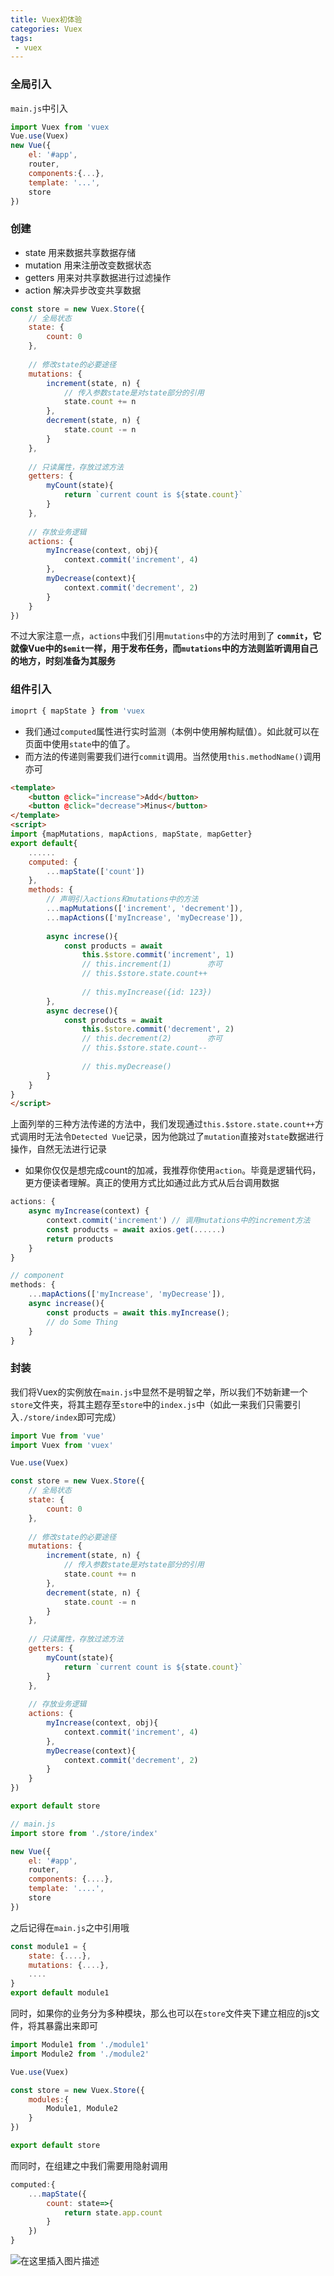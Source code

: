 ```yaml
---
title: Vuex初体验
categories: Vuex
tags:
 - vuex
---
```


### 全局引入
`main.js`中引入
```javascript
import Vuex from 'vuex
Vue.use(Vuex)
new Vue({
	el: '#app',
	router,
	components:{...},
	template: '...',
	store
})
```
<!--more-->

### 创建

- state 用来数据共享数据存储
- mutation 用来注册改变数据状态
- getters 用来对共享数据进行过滤操作
- action 解决异步改变共享数据
```javascript
const store = new Vuex.Store({
	// 全局状态
	state: {
		count: 0
	},
	
	// 修改state的必要途径
	mutations: {
		increment(state, n) {
			// 传入参数state是对state部分的引用
			state.count += n
		},
		decrement(state, n) {
			state.count -= n
		}
	},
	
	// 只读属性，存放过滤方法
	getters: {
		myCount(state){
			return `current count is ${state.count}`
		}
	},
	
	// 存放业务逻辑
	actions: {
		myIncrease(context, obj){
			context.commit('increment', 4)
		},
		myDecrease(context){
			context.commit('decrement', 2)
		}
	}
})
```
不过大家注意一点，`actions`中我们引用`mutations`中的方法时用到了 **`commit`，它就像Vue中的`$emit`一样，用于发布任务，而`mutations`中的方法则监听调用自己的地方，时刻准备为其服务**
### 组件引入

```javascript
imoprt { mapState } from 'vuex
```
- 我们通过`computed`属性进行实时监测（本例中使用解构赋值）。如此就可以在页面中使用`state`中的值了。
- 而方法的传递则需要我们进行`commit`调用。当然使用`this.methodName()`调用亦可
```html
<template>
	<button @click="increase">Add</button>
	<button @click="decrease">Minus</button>
</template>
<script>
import {mapMutations, mapActions, mapState, mapGetter}
export default{
	......
	computed: {
		...mapState(['count'])
	},
	methods: {
		// 声明引入actions和mutations中的方法
		...mapMutations(['increment', 'decrement']),
		...mapActions(['myIncrease', 'myDecrease']),
	
		async increse(){
			const products = await 
				this.$store.commit('increment', 1)
				// this.increment(1)		亦可
				// this.$store.state.count++
		
				// this.myIncrease({id: 123})
		},
		async decrese(){
			const products = await 
				this.$store.commit('decrement', 2)
				// this.decrement(2)		亦可
				// this.$store.state.count--
	
				// this.myDecrease()
		}
	}
}
</script>
```
上面列举的三种方法传递的方法中，我们发现通过`this.$store.state.count++`方式调用时无法令`Detected Vue`记录，因为他跳过了`mutation`直接对`state`数据进行操作，自然无法进行记录

- 如果你仅仅是想完成count的加减，我推荐你使用`action`。毕竟是逻辑代码，更方便读者理解。真正的使用方式比如通过此方式从后台调用数据
```javascript
actions: {
	async myIncrease(context) {
		context.commit('increment')	// 调用mutations中的increment方法
		const products = await axios.get(......)
		return products
	}
}

// component
methods: {
	...mapActions(['myIncrease', 'myDecrease']),
	async increase(){
		const products = await this.myIncrease();
		// do Some Thing
	}
}
```
### 封装
我们将Vuex的实例放在`main.js`中显然不是明智之举，所以我们不妨新建一个`store`文件夹，将其主题存至`store`中的`index.js`中（如此一来我们只需要引入`./store/index`即可完成）
```javascript
import Vue from 'vue'
import Vuex from 'vuex'

Vue.use(Vuex)

const store = new Vuex.Store({
	// 全局状态
	state: {
		count: 0
	},
	
	// 修改state的必要途径
	mutations: {
		increment(state, n) {
			// 传入参数state是对state部分的引用
			state.count += n
		},
		decrement(state, n) {
			state.count -= n
		}
	},
	
	// 只读属性，存放过滤方法
	getters: {
		myCount(state){
			return `current count is ${state.count}`
		}
	},
	
	// 存放业务逻辑
	actions: {
		myIncrease(context, obj){
			context.commit('increment', 4)
		},
		myDecrease(context){
			context.commit('decrement', 2)
		}
	}
})

export default store
```
```javascript
// main.js
import store from './store/index'

new Vue({
	el: '#app',
	router,
	components: {....},
	template: '....',
	store
})

```
之后记得在`main.js`之中引用哦
```javascript
const module1 = {
	state: {....},
	mutations: {....},
	....
}
export default module1
```
同时，如果你的业务分为多种模块，那么也可以在`store`文件夹下建立相应的js文件，将其暴露出来即可
```javascript
import Module1 from './module1'
import Module2 from './module2'

Vue.use(Vuex)

const store = new Vuex.Store({
	modules:{
		Module1, Module2
	}
})

export default store
```
而同时，在组建之中我们需要用隐射调用
```javascript
computed:{
	...mapState({
		count: state=>{
			return state.app.count
		}
	})
}
```

![在这里插入图片描述](https://ww1.sinaimg.cn/large/007i4MEmgy1g1avrg3n5gj30kq0kqq3j.jpg)
